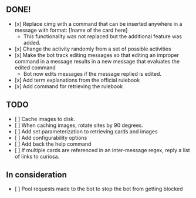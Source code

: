 ## DONE!

- \[x\] Replace cimg with a command that can be inserted anywhere in a message with format: \[!name of the card here\]
  - This functionality was not replaced but the additional feature was added.
- \[x\] Change the activity randomly from a set of possible activities
- \[x\] Make the bot track editing messages so that editing an improper command in a message results in a new message that evaluates the edited command
  - Bot now edits messages if the message replied is edited.
- \[x\] Add term explanations from the official rulebook
- \[x\] Add command for retrieving the rulebook

## TODO

- \[ \] Cache images to disk.
- \[ \] When caching images, rotate sites by 90 degrees.
- \[ \] Add set parameterization to retrieving cards and images
- \[ \] Add configurability options
- \[ \] Add back the help command
- \[ \] If multiple cards are referenced in an inter-message regex, reply a list of links to curiosa.

## In consideration

- \[ \] Pool requests made to the bot to stop the bot from getting blocked
